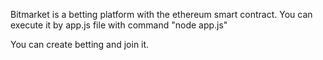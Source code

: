 Bitmarket is a betting platform with the ethereum smart contract.
You can execute it by app.js file with command "node app.js"

You can create betting and join it.
